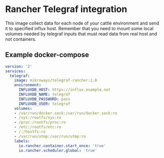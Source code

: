 # Rancher Telegraf integration

This image collect data for each node of your cattle environment and send it
to specified influx host. Remember that you need to mount some local volumes 
needed by telegraf inputs that must read data from real host and not containers.

## Example docker-compose

```yml
version: '2'
services:
  telegraf:
    image: mikroways/telegraf-rancher:1.0
    environment:
      INFLUXDB_HOST: https://influx.example.net
      INFLUXDB_NAME: telegraf
      INFLUXDB_PASSWORD: pass
      INFLUXDB_USER: telegraf
    volumes:
    - /var/run/docker.sock:/var/run/docker.sock:ro
    - /sys:/rootfs/sys:ro
    - /proc:/rootfs/proc:ro
    - /etc:/rootfs/etc:ro
    - /:/hostfs:ro
    - /var/run/utmp:/var/run/utmp:ro
    labels:
      io.rancher.container.start_once: 'true'
      io.rancher.scheduler.global: 'true'
```
